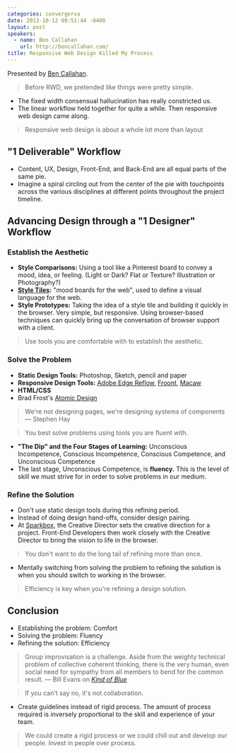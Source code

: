 ```yaml
---
categories: convergerva
date: 2013-10-12 08:51:44 -0400
layout: post
speakers:
  - name: Ben Callahan
    url: http://bencallahan.com/
title: Responsive Web Design Killed My Process
---
```


Presented by [Ben Callahan](http://bencallahan.com/).

> Before RWD, we pretended like things were pretty simple.

- The fixed width consensual hallucination has really constricted us.
- The linear workflow held together for quite a while. Then responsive web design came along.

> Responsive web design is about a whole lot more than layout


## "1 Deliverable" Workflow

- Content, UX, Design, Front-End, and Back-End are all equal parts of the same pie.
- Imagine a spiral circling out from the center of the pie with touchpoints across the various disciplines at different points throughout the project timeline.


## Advancing Design through a "1 Designer" Workflow

### Establish the Aesthetic

- **Style Comparisons:** Using a tool like a Pinterest board to convey a mood, idea, or feeling. (Light or Dark? Flat or Texture? Illustration or Photography?)
- **[Style Tiles](http://styletil.es):** "mood boards for the web", used to define a visual language for the web.
- **Style Prototypes:** Taking the idea of a style tile and building it quickly in the browser. Very simple, but responsive. Using browser-based techniques can quickly bring up the conversation of browser support with a client.

> Use tools you are comfortable with to establish the aesthetic.

### Solve the Problem

- **Static Design Tools:** Photoshop, Sketch, pencil and paper
- **Responsive Design Tools:** [Adobe Edge Reflow](http://html.adobe.com/edge/reflow/), [Froont](http://froont.com/), [Macaw](http://macaw.co/)
- **HTML/CSS**
- Brad Frost's [Atomic Design](http://bradfrostweb.com/blog/post/atomic-web-design/)

> We're not designing pages, we're designing systems of components — Stephen Hay

> You best solve problems using tools you are fluent with.

- **"The Dip" and the Four Stages of Learning:** Unconscious Incompetence, Conscious Incompetence, Conscious Competence, and Unconscious Competence
- The last stage, Unconscious Competence, is **fluency.** This is the level of skill we must strive for in order to solve problems in our medium.

### Refine the Solution

- Don't use static design tools during this refining period.
- Instead of doing design hand-offs, consider design pairing.
- At [Sparkbox](http://seesparkbox.com/), the Creative Director sets the creative direction for a project. Front-End Developers then work closely with the Creative Director to bring the vision to life in the browser.

> You don't want to do the long tail of refining more than once.

- Mentally switching from solving the problem to refining the solution is when you should switch to working in the browser.

> Efficiency is key when you're refining a design solution.


## Conclusion

- Establishing the problem: Comfort
- Solving the problem: Fluency
- Refining the solution: Efficiency

> Group improvisation is a challenge. Aside from the weighty technical problem of collective coherent thinking, there is the very human, even social need for sympathy from all members to bend for the common result. — Bill Evans on [_Kind of Blue_](http://www.billevanswebpages.com/kindblue.html)

> If you can't say no, it's not collaboration.

- Create guidelines instead of rigid process. The amount of process required is inversely proportional to the skill and experience of your team.

> We could create a rigid process or we could chill out and develop our people. Invest in people over process.